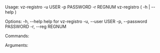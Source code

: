 Usage:
    vz-registro -u USER -p PASSWORD -r REGNUM
    vz-registro ( -h | --help )

Options:
    -h, --help                 help for vz-registro
    -u, --user USER
    -p, --password PASSWORD
    -r, --reg REGNUM

Commands:

Arguments:
